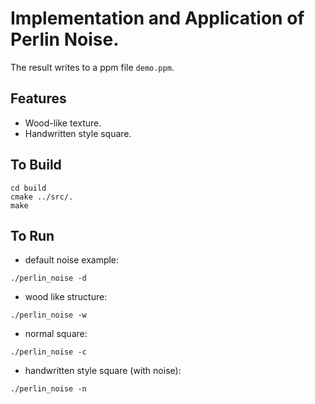 # Implementation and Application of Perlin Noise.

The result writes to a ppm file `demo.ppm`.

## Features
- Wood-like texture.
- Handwritten style square.

## To Build
```
cd build
cmake ../src/.
make
```

## To Run
- default noise example:
```
./perlin_noise -d
```
- wood like structure:
```
./perlin_noise -w
```
- normal square:
```
./perlin_noise -c
```
- handwritten style square (with noise):
```
./perlin_noise -n
```
